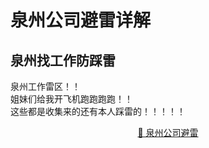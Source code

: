 # 泉州公司避雷详解

## 泉州找工作防踩雷
泉州工作雷区！！<br>
姐妹们给我开飞机跑跑跑跑！！<br>
这些都是收集来的还有本人踩雷的！！！！！<br>
<p align="center">
 <a href="https://bileigongsi.github.io/quanzhou-bilei/">📜 泉州公司避雷</a>
</p>
